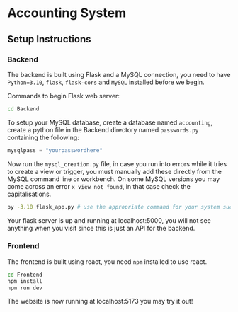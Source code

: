 ﻿# Accounting System

## Setup Instructions

### Backend

The backend is built using Flask and a MySQL connection, you need to have `Python=3.10`, `flask`, `flask-cors` and `MySQL` installed before we begin.

Commands to begin Flask web server:

```bash
cd Backend
```

To setup your MySQL database, create a database named `accounting`, create a python file in the Backend directory named `passwords.py` containing the following:
```python
mysqlpass = "yourpasswordhere"
```
Now run the `mysql_creation.py` file, in case you run into errors while it tries to create a view or trigger, you must manually add these directly from the MySQL command line or workbench. On some MySQL versions you may come across an error `x view not found`, in that case check the capitalisations.

``` bash
py -3.10 flask_app.py # use the appropriate command for your system such as python flask_app.py, python3 flask_app.py etc.
```

Your flask server is up and running at localhost:5000, you will not see anything when you visit since this is just an API for the backend.

### Frontend

The frontend is built using react, you need `npm` installed to use react.

```bash
cd Frontend
npm install
npm run dev
```

The website is now running at localhost:5173 you may try it out!
